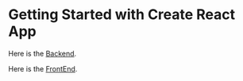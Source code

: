 # Getting Started with Create React App

Here is the [Backend](https://bugets-back-deploy.onrender.com).

Here is the [FrontEnd](https://chimerical-cobbler-52a82f.netlify.app).

